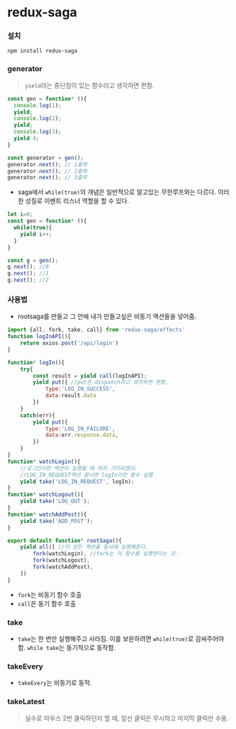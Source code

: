 # redux-saga
### 설치
`npm install redux-saga`

### generator
> `yield`라는 중단점이 있는 함수라고 생각하면 편함.
```jsx
const gen = function* (){
  console.log(1);
  yield;
  console.log(2);
  yield;
  console.log(3);
  yield 4;
}

const generator = gen();
generator.next(); // 1출력
generator.next(); // 2출력
generator.next(); // 3출력
```
- saga에서 `while(true)`의 개념은 일반적으로 알고있는 무한루프와는 다르다. 이러한 성질로 이벤트 리스너 역할을 할 수 있다.
```jsx
let i=0;
const gen = function* (){
  while(true){
    yield i++;
  }
}

const g = gen();
g.next(); //0
g.next(); //1
g.next(); //2
```

### 사용법
- rootsaga를 만들고 그 안에 내가 만들고싶은 비동기 액션들을 넣어줌.
```jsx
import {all, fork, take, call} from 'redux-saga/effects'
function logInAPI(){
    return axios.post('/api/login')
}

function* logIn(){
    try{
        const result = yield call(logInAPI);
        yield put({ //put은 dispatch라고 생각하면 편함.
            type:'LOG_IN_SUCCESS',
            data:result.data
        })
    }
    catch(err){
        yield put({
            type:'LOG_IN_FAILURE',
            data:err.response.data,
        })
    }
}
function* watchLogin(){
    //로그인이란 액션이 실행될 때 까지 기다리겠다.
    //LOG_IN_REQUEST액션 끝나면 logIn이란 함수 실행
    yield take('LOG_IN_REQUEST', logIn);
}
function* watchLogout(){
    yield take('LOG_OUT');
}
function* watchAddPost(){
    yield take('ADD_POST');
}

export default function* rootSaga(){
    yield all([ //이 모든 액션을 동시에 실행해준다.
        fork(watchLogin), //fork는 이 함수를 실행한다는 것.
        fork(watchLogout),
        fork(watchAddPost),
    ])
}
```
- `fork`는 비동기 함수 호출
- `call`은 동기 함수 호출

### take
 - `take`는 한 번만 실행해주고 사라짐. 이를 보완하려면 `while(true)`로 감싸주어야함. `while take`는 동기적으로 동작함.
### takeEvery
 - `takeEvery`는 비동기로 동작.
### takeLatest
> 실수로 마우스 2번 클릭하던지 할 때, 앞선 클릭은 무시하고 마지막 클릭만 수용.
